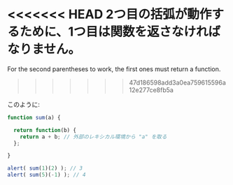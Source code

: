 <<<<<<< HEAD
2つ目の括弧が動作するために、1つ目は関数を返さなければなりません。
=======
For the second parentheses to work, the first ones must return a function.
>>>>>>> 47d186598add3a0ea759615596a12e277ce8fb5a

このように:

```js run
function sum(a) {

  return function(b) {
    return a + b; // 外部のレキシカル環境から "a" を取る
  };

}

alert( sum(1)(2) ); // 3
alert( sum(5)(-1) ); // 4
```
